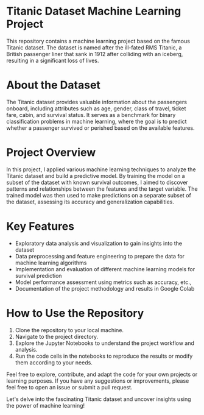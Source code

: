 # Titanic Dataset Machine Learning Project
This repository contains a machine learning project based on the famous Titanic dataset. The dataset is named after the ill-fated RMS Titanic, a British passenger liner that sank in 1912 after colliding with an iceberg, resulting in a significant loss of lives.

# About the Dataset
The Titanic dataset provides valuable information about the passengers onboard, including attributes such as age, gender, class of travel, ticket fare, cabin, and survival status. It serves as a benchmark for binary classification problems in machine learning, where the goal is to predict whether a passenger survived or perished based on the available features.

# Project Overview
In this project, I applied various machine learning techniques to analyze the Titanic dataset and build a predictive model. By training the model on a subset of the dataset with known survival outcomes, I aimed to discover patterns and relationships between the features and the target variable. The trained model was then used to make predictions on a separate subset of the dataset, assessing its accuracy and generalization capabilities.

# Key Features
* Exploratory data analysis and visualization to gain insights into the dataset
* Data preprocessing and feature engineering to prepare the data for machine learning algorithms
* Implementation and evaluation of different machine learning models for survival prediction
* Model performance assessment using metrics such as accuracy, etc.,
* Documentation of the project methodology and results in Google Colab

# How to Use the Repository
1. Clone the repository to your local machine.
2. Navigate to the project directory.
3. Explore the Jupyter Notebooks to understand the project workflow and analysis.
4. Run the code cells in the notebooks to reproduce the results or modify them according to your needs.


Feel free to explore, contribute, and adapt the code for your own projects or learning purposes. If you have any suggestions or improvements, please feel free to open an issue or submit a pull request.

Let's delve into the fascinating Titanic dataset and uncover insights using the power of machine learning!

